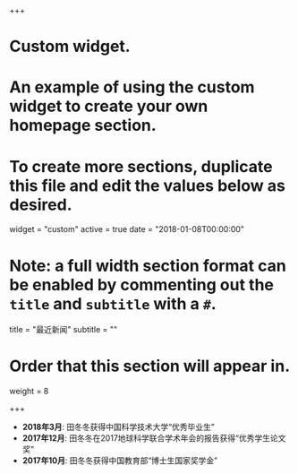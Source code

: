 +++
# Custom widget.
# An example of using the custom widget to create your own homepage section.
# To create more sections, duplicate this file and edit the values below as desired.
widget = "custom"
active = true
date = "2018-01-08T00:00:00"

# Note: a full width section format can be enabled by commenting out the `title` and `subtitle` with a `#`.
title = "最近新闻"
subtitle = ""

# Order that this section will appear in.
weight = 8

+++

- **2018年3月**: 田冬冬获得中国科学技术大学“优秀毕业生”
- **2017年12月**: 田冬冬在2017地球科学联合学术年会的报告获得“优秀学生论文奖”
- **2017年10月**: 田冬冬获得中国教育部“博士生国家奖学金”
